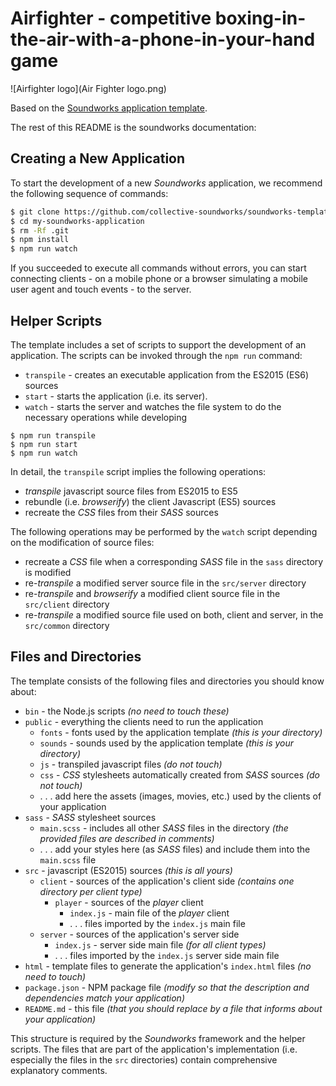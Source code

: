 # Airfighter - competitive boxing-in-the-air-with-a-phone-in-your-hand game

![Airfighter logo](Air Fighter logo.png)

Based on the [Soundworks application template](https://github.com/collective-soundworks/soundworks/).

The rest of this README is the soundworks documentation:



[//]: # (For a complete documentation of the *Soundworks* framework, please refer to http://collective-soundworks.github.io/soundworks/.)

## Creating a New Application

To start the development of a new *Soundworks* application, we recommend the following sequence of commands:

```sh
$ git clone https://github.com/collective-soundworks/soundworks-template.git my-soundworks-application
$ cd my-soundworks-application
$ rm -Rf .git
$ npm install
$ npm run watch
```

If you succeeded to execute all commands without errors, you can start connecting clients - on a mobile phone or a browser simulating a mobile user agent and touch events - to the server.

## Helper Scripts

The template includes a set of scripts to support the development of an application.
The scripts can be invoked through the `npm run` command:
 * `transpile` - creates an executable application from the ES2015 (ES6) sources
 * `start` - starts the application (i.e. its server).
 * `watch` - starts the server and watches the file system to do the necessary operations while developing

```shell
$ npm run transpile
$ npm run start
$ npm run watch
```

In detail, the `transpile` script implies the following operations:
 * *transpile* javascript source files from ES2015 to ES5
 * rebundle (i.e. *browserify*) the client Javascript (ES5) sources
 * recreate the *CSS* files from their *SASS* sources

The following operations may be performed by the `watch` script depending on the modification of source files:
 * recreate a *CSS* file when a corresponding *SASS* file in the `sass` directory is modified
 * re-*transpile* a modified server source file in the `src/server` directory
 * re-*transpile* and *browserify* a modified client source file in the `src/client` directory
 * re-*transpile* a modified source file used on both, client and server, in the `src/common` directory

## Files and Directories

The template consists of the following files and directories you should know about:
 * `bin` - the Node.js scripts *(no need to touch these)*
 * `public` - everything the clients need to run the application
   * `fonts` - fonts used by the application template *(this is your directory)*
   * `sounds` - sounds used by the application template *(this is your directory)*
   * `js` - transpiled javascript files *(do not touch)*
   * `css` - *CSS* stylesheets automatically created from *SASS* sources *(do not touch)*
   * . . . add here the assets (images, movies, etc.) used by the clients of your application
 * `sass` - *SASS* stylesheet sources
   * `main.scss` - includes all other *SASS* files in the directory *(the provided files are described in comments)*
   * . . . add your styles here (as *SASS* files) and include them into the `main.scss` file
 * `src` - javascript (ES2015) sources *(this is all yours)*
   * `client` - sources of the application's client side *(contains one directory per client type)*
     * `player` - sources of the *player* client
       * `index.js` - main file of the *player* client
       * . . . files imported by the `index.js` main file
   * `server` - sources of the application's server side
     * `index.js` - server side main file *(for all client types)*
     * . . . files imported by the `index.js` server side main file
 * `html` - template files to generate the application's `index.html` files *(no need to touch)*
 * `package.json` - NPM package file *(modify so that the description and dependencies match your application)*
 * `README.md` - this file *(that you should replace by a file that informs about your application)*

This structure is required by the *Soundworks* framework and the helper scripts.
The files that are part of the application's implementation (i.e. especially the files in the `src` directories) contain comprehensive explanatory comments.
